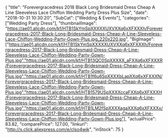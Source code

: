 {
	"title": "Forevergracedress 2018 Black Long Bridesmaid Dress Cheap A Line Sleeveless Lace Chiffon Wedding Party Dress Plus Size",
	"date": "2018-10-31 10:30:20",
	"SubCat": ["Wedding & Events"],
	"categories": ["Wedding Party Dress"],
	"thumbnailImage": "https://ae01.alicdn.com/kf/HTB1SkYmSpXXXXXUXVXXq6xXFXXXh/Forevergracedress-2017-Black-Long-Bridesmaid-Dress-Cheap-A-Line-Sleeveless-Lace-Chiffon-Wedding-Party-Gown-Plus.jpg_220x220.jpg",
	"BigImage": ["https://ae01.alicdn.com/kf/HTB1SkYmSpXXXXXUXVXXq6xXFXXXh/Forevergracedress-2017-Black-Long-Bridesmaid-Dress-Cheap-A-Line-Sleeveless-Lace-Chiffon-Wedding-Party-Gown-Plus.jpg","https://ae01.alicdn.com/kf/HTB13QC0SpXXXXX_aFXXq6xXFXXXR/Forevergracedress-2017-Black-Long-Bridesmaid-Dress-Cheap-A-Line-Sleeveless-Lace-Chiffon-Wedding-Party-Gown-Plus.jpg","https://ae01.alicdn.com/kf/HTB1f6u6SpXXXXbLapXXq6xXFXXXN/Forevergracedress-2017-Black-Long-Bridesmaid-Dress-Cheap-A-Line-Sleeveless-Lace-Chiffon-Wedding-Party-Gown-Plus.jpg","https://ae01.alicdn.com/kf/HTB1579USpXXXXccaFXXq6xXFXXXH/Forevergracedress-2017-Black-Long-Bridesmaid-Dress-Cheap-A-Line-Sleeveless-Lace-Chiffon-Wedding-Party-Gown-Plus.jpg","https://ae01.alicdn.com/kf/HTB1LM2fSpXXXXagaXXXq6xXFXXXx/Forevergracedress-2017-Black-Long-Bridesmaid-Dress-Cheap-A-Line-Sleeveless-Lace-Chiffon-Wedding-Party-Gown-Plus.jpg"],
	"actualPrice": 83.82,
	"comparePrice": 127.00,
	"linkurl": "http://s.click.aliexpress.com/e/clso4wik",
	"inStock": 75
}
